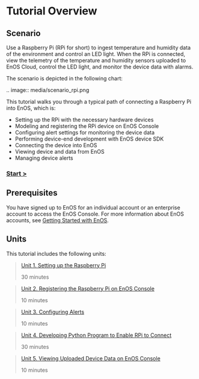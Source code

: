# Tutorial Overview

## Scenario

Use a Raspberry Pi (RPi for short) to ingest temperature and humidity data of the environment and control an LED light. When the RPi is connected, view the telemetry of the temperature and humidity sensors uploaded to EnOS Cloud, control the LED light, and monitor the device data with alarms.

The scenario is depicted in the following chart:

.. image:: media/scenario_rpi.png

This tutorial walks you through a typical path of connecting a Raspberry Pi into EnOS, which is:

- Setting up the RPi with the necessary hardware devices
- Modeling and registering the RPi device on EnOS Console
- Configuring alert settings for monitoring the device data
- Performing device-end development with EnOS device SDK
- Connecting the device into EnOS
- Viewing device and data from EnOS
- Managing device alerts

### [Start >](setting_up)

## Prerequisites

You have signed up to EnOS for an individual account or an enterprise account to access the EnOS Console. For more information about EnOS accounts, see [Getting Started with EnOS](/docs/enos/en/2.0.9/overview/getting_started_with_enos/index.html).

## Units

This tutorial includes the following units:

> [Unit 1. Setting up the Raspberry Pi](setting_up)
>
> 30 minutes

> [Unit 2. Registering the Raspberry Pi on EnOS Console](registering_devices)
>
> 10 minutes

> [Unit 3. Configuring Alerts](configuring_alerts)
>
> 10 minutes

> [Unit 4. Developing Python Program to Enable RPi to Connect](connecting_devices)
>
> 30 minutes

> [Unit 5. Viewing Uploaded Device Data on EnOS Console](viewing_data)
>
> 10 minutes
